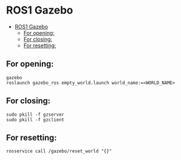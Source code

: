 # ROS1 Gazebo

- [ROS1 Gazebo](#ros1-gazebo)
  - [For opening:](#for-opening)
  - [For closing:](#for-closing)
  - [For resetting:](#for-resetting)

## For opening:
```
gazebo
roslaunch gazebo_ros empty_world.launch world_name:=<WORLD_NAME>
```

## For closing:
```
sudo pkill -f gzserver
sudo pkill -f gzclient
```

## For resetting:
```
rosservice call /gazebo/reset_world "{}"
```